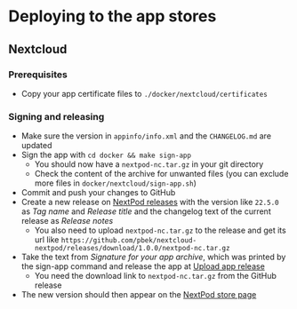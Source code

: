# Deploying to the app stores

## Nextcloud

### Prerequisites

- Copy your app certificate files to `./docker/nextcloud/certificates`

### Signing and releasing

- Make sure the version in `appinfo/info.xml` and the `CHANGELOG.md` are updated
- Sign the app with `cd docker && make sign-app`
    - You should now have a `nextpod-nc.tar.gz` in your git directory
    - Check the content of the archive for unwanted files (you can exclude more files in
      `docker/nextcloud/sign-app.sh`)
- Commit and push your changes to GitHub
- Create a new release on [NextPod releases](https://github.com/pbek/nextcloud-nextpod/releases)
  with the version like `22.5.0` as *Tag name* and *Release title* and the changelog text of the current
  release as *Release notes*
    - You also need to upload `nextpod-nc.tar.gz` to the release and get its url
      like `https://github.com/pbek/nextcloud-nextpod/releases/download/1.0.0/nextpod-nc.tar.gz`
- Take the text from *Signature for your app archive*, which was printed by the sign-app command and
  release the app at [Upload app release](https://apps.nextcloud.com/developer/apps/releases/new)
    - You need the download link to `nextpod-nc.tar.gz` from the GitHub release
- The new version should then appear on the [NextPod store page](https://apps.nextcloud.com/apps/nextpod)

<!--
## ownCloud

### Prerequisites

- Copy your app certificate files to `./docker/owncloud/certificates`

### Signing and releasing

- Make sure the version in `appinfo/info.xml` and the `CHANGELOG.md` are updated
- Sign the app with `cd docker && make sign-app-owncloud`
    - You should now have a `nextpod-oc.tar.gz` in your git directory
    - Check the content of the archive for unwanted files (you can exclude more files in
      `docker/owncloud/sign-app.sh`)
- Upload `nextpod-oc.tar.gz` on [ownCloud producs](https://marketplace.owncloud.com/account/products)
- Publish app on [nextpod](https://marketplace.owncloud.com/account/edit/nextpod)!
-->